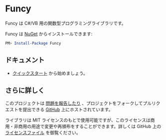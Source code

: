 # Funcy

Funcy は C#/VB 用の関数型プログラミングライブラリです。

Funcy は [NuGet](https://www.nuget.org/packages/Funcy/) からインストールできます:

```ps1
PM> Install-Package Funcy
```

## ドキュメント

* [クイックスタート](QuickStart.md) から始めましょう。

## さらに詳しく

このプロジェクトは [問題を報告したり](https://github.com/Gab-km/Funcy/issues) 、プロジェクトをフォークしてプルリクエストを提出できる [GitHub](https://github.com/Gab-km/Funcy) 上にホストされています。

ライブラリは MIT ライセンスのもとで使用可能ですが、このライセンスは商用・非商用の用途で変更や再頒布をすることができます。詳しくは GitHub 上の [ライセンスファイル](https://github.com/Gab-km/Funcy/blob/master/LICENSE.txt) を御覧ください。